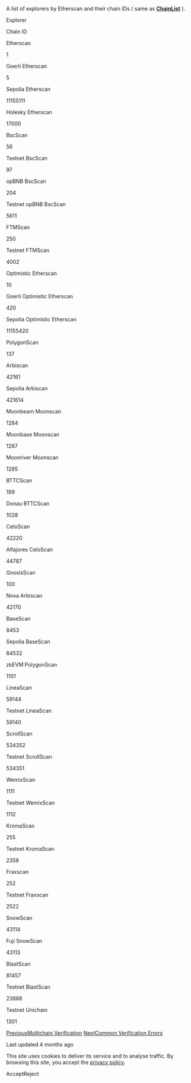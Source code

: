 A list of explorers by Etherscan and their chain IDs ( same as [**ChainList**](https://chainlist.org/) ).

Explorer

Chain ID

Etherscan

1

Goerli Etherscan

5

Sepolia Etherscan

11155111

Holesky Etherscan

17000

BscScan

56

Testnet BscScan

97

opBNB BscScan

204

Testnet opBNB BscScan

5611

FTMScan

250

Testnet FTMScan

4002

Optimistic Etherscan

10

Goerli Optimistic Etherscan

420

Sepolia Optimistic Etherscan

11155420

PolygonScan

137

Arbiscan

42161

Sepolia Arbiscan

421614

Moonbeam Moonscan

1284

Moonbase Moonscan

1287

Moonriver Moonscan

1285

BTTCScan

199

Donau BTTCScan

1028

CeloScan

42220

Alfajores CeloScan

44787

GnosisScan

100

Nova Arbiscan

42170

BaseScan

8453

Sepolia BaseScan

84532

zkEVM PolygonScan

1101

LineaScan

59144

Testnet LineaScan

59140

ScrollScan

534352

Testnet ScrollScan

534351

WemixScan

1111

Testnet WemixScan

1112

KromaScan

255

Testnet KromaScan

2358

Fraxscan

252

Testnet Fraxscan

2522

SnowScan

43114

Fuji SnowScan

43113

BlastScan

81457

Testnet BlastScan

23888

Testnet Unichain

1301

[PreviousMultichain Verification](https://docs.etherscan.io/contract-verification/multichain-verification) [NextCommon Verification Errors](https://docs.etherscan.io/contract-verification/common-verification-errors)

Last updated 4 months ago

This site uses cookies to deliver its service and to analyse traffic. By browsing this site, you accept the [privacy policy](https://policies.gitbook.com/privacy/cookies).

AcceptReject